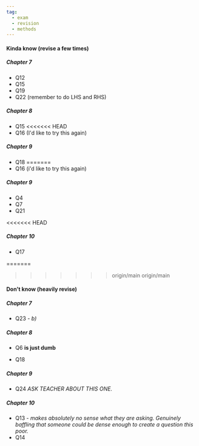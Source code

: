 ```yaml
---
tag:
  - exam
  - revision
  - methods
---
```


#### Kinda know (revise a few times)
##### Chapter 7
- Q12
- Q15
- Q19
- Q22 (remember to do LHS and RHS)

##### Chapter 8
- Q15
<<<<<<< HEAD
- Q16 (I'd like to try this again)

##### Chapter 9
- Q18
=======
- Q16 (i'd like to try this again)
##### Chapter 9
- Q4 
- Q7
- Q21

<<<<<<< HEAD
##### Chapter 10
- Q17

=======
>>>>>>> origin/main
>>>>>>> origin/main




#### Don't know (heavily revise)

##### Chapter 7
- Q23 - *b)* 

##### Chapter 8
- Q6 **is just dumb** 

- Q18

##### Chapter 9
- Q24 *ASK TEACHER ABOUT THIS ONE.* 


##### Chapter 10
- Q13 - *makes absolutely no sense what they are asking. Genuinely baffling that someone could be dense enough to create a question this poor.*
- Q14




